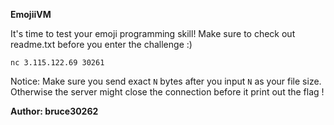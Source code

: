**EmojiiVM**

It's time to test your emoji programming skill!
Make sure to check out readme.txt before you enter the challenge :)

`nc 3.115.122.69 30261`

Notice:
Make sure you send exact `N` bytes after you input `N` as your file size.
Otherwise the server might close the connection before it print out the flag !

**Author: bruce30262**
